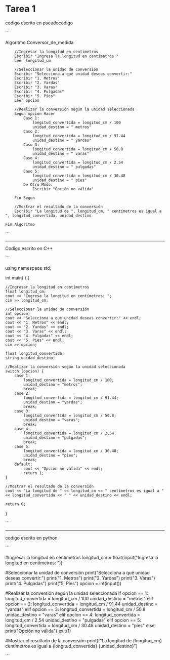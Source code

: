 # Tarea 1
codigo escrito en pseudocodigo

´´´

Algoritmo Conversor_de_medida
		
        //Ingresar la longitud en centimetros
		Escribir "Ingresa la longitud en centímetros:"
		Leer longitud_cm

		//Seleccionar la unidad de conversión
		Escribir "Selecciona a qué unidad deseas convertir:"
		Escribir "1. Metros"
		Escribir "2. Yardas"
		Escribir "3. Varas"
		Escribir "4. Pulgadas"
		Escribir "5. Pies"
		Leer opcion

		//Realizar la conversión según la unidad seleccionada
		Segun opcion Hacer
			Caso 1:
				longitud_convertida = longitud_cm / 100
				unidad_destino = " metros"
			Caso 2:
				longitud_convertida = longitud_cm / 91.44
				unidad_destino = " yardas"
			Caso 3:
				longitud_convertida = longitud_cm / 50.8
				unidad_destino = " varas"
			Caso 4:
				longitud_convertida = longitud_cm / 2.54
				unidad_destino = " pulgadas"
			Caso 5:
				longitud_convertida = longitud_cm / 30.48
				unidad_destino = " pies"
			De Otro Modo:
				Escribir "Opción no válida"
				
		Fin Segun
		
		//Mostrar el resultado de la conversión
		Escribir "La longitud de ", longitud_cm, " centímetros es igual a ", longitud_convertida, unidad_destino
		
	Fin Algoritmo
´´´
___

Codigo escrito en C++

´´´

using namespace std;

int main( ) {

    //Ingresar la longitud en centímetros
    float longitud_cm;
    cout << "Ingresa la longitud en centímetros: ";
    cin >> longitud_cm;
    
    //Seleccionar la unidad de conversión
    int opcion;
    cout << "Selecciona a qué unidad deseas convertir:" << endl;
    cout << "1. Metros" << endl;
    cout << "2. Yardas" << endl;
    cout << "3. Varas" << endl;
    cout << "4. Pulgadas" << endl;
    cout << "5. Pies" << endl;
    cin >> opcion;
    
    float longitud_convertida;
    string unidad_destino;
    
    //Realizar la conversión según la unidad seleccionada
    switch (opcion) {
        case 1:
            longitud_convertida = longitud_cm / 100;
            unidad_destino = "metros";
            break;
        case 2:
            longitud_convertida = longitud_cm / 91.44;
            unidad_destino = "yardas";
            break;
        case 3:
            longitud_convertida = longitud_cm / 50.8;
            unidad_destino = "varas";
            break;
        case 4:
            longitud_convertida = longitud_cm / 2.54;
            unidad_destino = "pulgadas";
            break;
        case 5:
            longitud_convertida = longitud_cm / 30.48;
            unidad_destino = "pies";
            break;
        default:
            cout << "Opción no válida" << endl;
            return 1;
    }
    
    //Mostrar el resultado de la conversión
    cout << "La longitud de " << longitud_cm << " centímetros es igual a " << longitud_convertida << " " << unidad_destino << endl;
    
    return 0;
}

´´´
___

codigo escrito en python

´´´


#Ingresar la longitud en centímetros
longitud_cm = float(input("Ingresa la longitud en centímetros: "))

#Seleccionar la unidad de conversión
print("Selecciona a qué unidad deseas convertir:")
print("1. Metros")
print("2. Yardas")
print("3. Varas")
print("4. Pulgadas")
print("5. Pies")
opcion = int(input())

#Realizar la conversión según la unidad seleccionada
if opcion == 1:
    longitud_convertida = longitud_cm / 100
    unidad_destino = "metros"
elif opcion == 2:
    longitud_convertida = longitud_cm / 91.44
    unidad_destino = "yardas"
elif opcion == 3:
    longitud_convertida = longitud_cm / 50.8
    unidad_destino = "varas"
elif opcion == 4:
    longitud_convertida = longitud_cm / 2.54
    unidad_destino = "pulgadas"
elif opcion == 5:
    longitud_convertida = longitud_cm / 30.48
    unidad_destino = "pies"
else:
    print("Opción no válida")
    exit(1)

#Mostrar el resultado de la conversión
print(f"La longitud de {longitud_cm} centímetros es igual a {longitud_convertida} {unidad_destino}")

´´´

